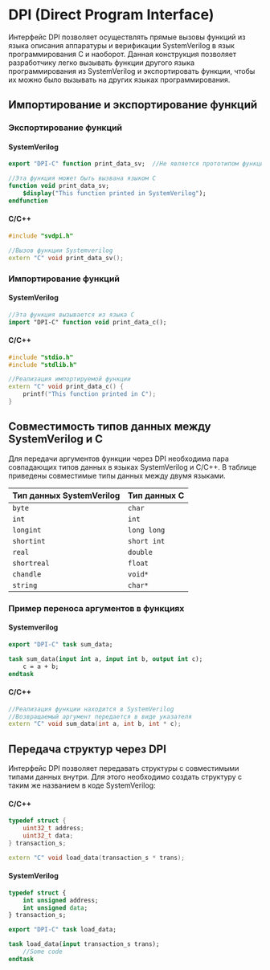 # DPI (Direct Program Interface)

Интерфейс DPI позволяет осуществлять прямые вызовы функций из языка описания аппаратуры и верификации SystemVerilog в язык программирования C и наоборот. Данная конструкция позволяет разработчику легко вызывать функции другого языка программирования из SystemVerilog и экспортировать функции, чтобы их можно было вызывать на других языках программирования.

## Импортирование и экспортирование функций

### Экспортирование функций

#### SystemVerilog

```sv
export "DPI-C" function print_data_sv;  //Не является прототипом функции

//Эта функция может быть вызвана языком C
function void print_data_sv;
    $display("This function printed in SystemVerilog");
endfunction
```

#### C/C++

```cpp
#include "svdpi.h"

//Вызов функции Systemverilog 
extern "C" void print_data_sv();
```

### Импортирование функций

#### SystemVerilog

```sv
//Эта функция вызывается из языка C
import "DPI-C" function void print_data_c();
```

#### C/C++

```cpp
#include "stdio.h"
#include "stdlib.h"

//Реализация импортируемой функции
extern "C" void print_data_c() {
    printf("This function printed in C");
}
```

## Совместимость типов данных между SystemVerilog и C

Для передачи аргументов функции через DPI необходима пара совпадающих типов данных в языках SystemVerilog и C/C++. В таблице приведены совместимые типы данных между двумя языками.

|Тип данных SystemVerilog | Тип данных C |
|-------------------------|--------------|  
| `byte` | `char` |
| `int` | `int` |
| `longint` | `long long` |
| `shortint` | `short int` |
| `real` | `double` |
| `shortreal` | `float` |
| `chandle` | `void*` |
| `string` | `char*` |

### Пример переноса аргументов в функциях

#### Systemverilog

```sv
export "DPI-C" task sum_data;

task sum_data(input int a, input int b, output int c);
    c = a + b;
endtask
```

#### C/C++

```cpp
//Реализация функции находится в SystemVerilog
//Возвращаемый аргумент передается в виде указателя
extern "C" void sum_data(int a, int b, int * c);
```

## Передача структур через DPI

Интерфейс DPI позволяет передавать структуры с совместимыми типами данных внутри. Для этого необходимо создать структуру с таким же названием в коде SystemVerilog:

#### C/C++

```cpp
typedef struct {
    uint32_t address;
    uint32_t data;
} transaction_s;

extern "C" void load_data(transaction_s * trans);
```

#### SystemVerilog

```sv
typedef struct {
    int unsigned address;
    int unsigned data;
} transaction_s;

export "DPI-C" task load_data;

task load_data(input transaction_s trans);
    //Some code
endtask
```